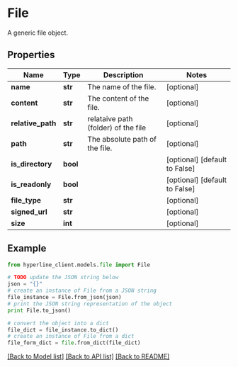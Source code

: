 # File

A generic file object.

## Properties
Name | Type | Description | Notes
------------ | ------------- | ------------- | -------------
**name** | **str** | The name of the file. | [optional] 
**content** | **str** | The content of the file. | [optional] 
**relative_path** | **str** | relataive path (folder) of the file | [optional] 
**path** | **str** | The absolute path of the file. | [optional] 
**is_directory** | **bool** |  | [optional] [default to False]
**is_readonly** | **bool** |  | [optional] [default to False]
**file_type** | **str** |  | [optional] 
**signed_url** | **str** |  | [optional] 
**size** | **int** |  | [optional] 

## Example

```python
from hyperline_client.models.file import File

# TODO update the JSON string below
json = "{}"
# create an instance of File from a JSON string
file_instance = File.from_json(json)
# print the JSON string representation of the object
print File.to_json()

# convert the object into a dict
file_dict = file_instance.to_dict()
# create an instance of File from a dict
file_form_dict = file.from_dict(file_dict)
```
[[Back to Model list]](../README.md#documentation-for-models) [[Back to API list]](../README.md#documentation-for-api-endpoints) [[Back to README]](../README.md)


